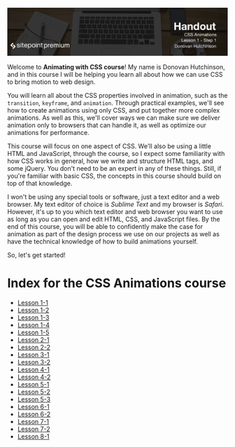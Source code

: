 ![](CSS_Animations_handouts/headings/1.1.png)

Welcome to **Animating with CSS course**! My name is Donovan Hutchinson, and in this course I will be helping you learn all about how we can use CSS to bring motion to web design. 

You will learn all about the CSS properties involved in animation, such as the `transition`, `keyframe`, and `animation`. Through practical examples, we'll see how to create animations using only CSS, and put together more complex animations. As well as this, we'll cover ways we can make sure we deliver animation only to browsers that can handle it, as well as optimize our animations for performance.

This course will focus on one aspect of CSS. We'll also be using a little HTML and JavaScript, through the course, so I expect some familiarity with how CSS works in general, how we write and structure HTML tags, and some jQuery. You don't need to be an expert in any of these things. Still, if you're familiar with basic CSS, the concepts in this course should build on top of that knowledge. 

I won't be using any special tools or software, just a text editor and a web browser. My text editor of choice is *Sublime Text* and my browser is *Safari*. However, it's up to you which text editor and web browser you want to use as long as you can open and edit HTML, CSS, and JavaScript files. By the end of this course, you will be able to confidently make the case for animation as part of the design process we use on our projects as well as have the technical knowledge of how to build animations yourself.

So, let's get started!



# Index for the CSS Animations course

* [Lesson 1-1](CSS_Animations_handouts/lesson1-1.md)
* [Lesson 1-2](CSS_Animations_handouts/lesson1-2.md)
* [Lesson 1-3](CSS_Animations_handouts/lesson1-3.md)
* [Lesson 1-4](CSS_Animations_handouts/lesson1-4.md)
* [Lesson 1-5](CSS_Animations_handouts/lesson1-5.md)
* [Lesson 2-1](CSS_Animations_handouts/lesson2-1.md)
* [Lesson 2-2](CSS_Animations_handouts/lesson2-2.md)
* [Lesson 3-1](CSS_Animations_handouts/lesson3-1.md)
* [Lesson 3-2](CSS_Animations_handouts/lesson3-2.md)
* [Lesson 4-1](CSS_Animations_handouts/lesson4-1.md)
* [Lesson 4-2](CSS_Animations_handouts/lesson4-2.md)
* [Lesson 5-1](CSS_Animations_handouts/lesson5-1.md)
* [Lesson 5-2](CSS_Animations_handouts/lesson5-2.md)
* [Lesson 5-3](CSS_Animations_handouts/lesson5-3.md)
* [Lesson 6-1](CSS_Animations_handouts/lesson6-1.md)
* [Lesson 6-2](CSS_Animations_handouts/lesson6-2.md)
* [Lesson 7-1](CSS_Animations_handouts/lesson7-1.md)
* [Lesson 7-2](CSS_Animations_handouts/lesson7-2.md)
* [Lesson 8-1](CSS_Animations_handouts/lesson8-1.md)

